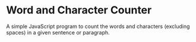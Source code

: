 # Word and Character Counter

A simple JavaScript program to count the words and characters (excluding spaces) in a given sentence or paragraph.



